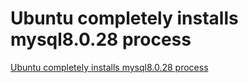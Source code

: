 # Ubuntu completely installs mysql8.0.28 process
[Ubuntu completely installs mysql8.0.28 process](https://aiwithcloud.com/2022/09/15/ubuntu_completely_installs_mysql8-0-28_process/)